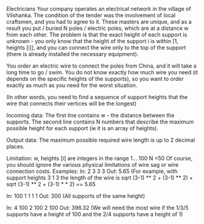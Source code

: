 Electricians
Your company operates an electrical network in the village of Vilshanka. The condition of the tender was the involvement of local craftsmen, and you had to agree to it. These masters are unique, and as a result you put / buried N poles / electric poles, which are at a distance w from each other. The problem is that the exact height of each support is unknown - you only know that the height of the support i is within [1, heights [i]], and you can connect the wire only to the top of the support (there is already installed the necessary equipment).

You order an electric wire to connect the poles from China, and it will take a long time to go / swim. You do not know exactly how much wire you need (it depends on the specific heights of the supports), so you want to order exactly as much as you need for the worst situation.

(In other words, you need to find a sequence of support heights that the wire that connects their vertices will be the longest)

Incoming data:
The first line contains w - the distance between the supports. The second line contains N numbers that describe the maximum possible height for each support (ie it is an array of heights).

Output data:
The maximum possible required wire length is up to 2 decimal places.

Limitation:
w, heights [i] are integers in the range 1… 100
            N <50
Of course, you should ignore the various physical limitations of wire sag or wire connection costs.
Examples:
In:
2
3 3 3
Out:
5.65
(For example, with support heights 3 1 3 the length of the wire is sqrt (3-1) ** 2 + (3-1) ** 2) + sqrt (3-1) ** 2 + (3-1) * * 2) == 5.65

In:
100
1 1 1 1
Out:
300
(All supports of the same height)

In:
4
100 2 100 2 100
Out:
396.32
(We will need the most wire if the 1/3/5 supports have a height of 100 and the 2/4 supports have a height of 1)
